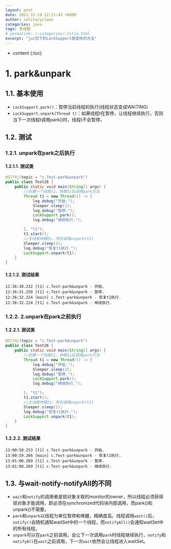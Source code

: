 ```yaml
---
layout: post
date: 2021-12-19 12:21:43 +0800
author: solitaryclown   
categories: java
tags: 多线程
# permalink: /:categories/:title.html
excerpt: "juc包下的LockSupport类提供的方法"
---
```

* content
{:toc}


# 1. park&unpark
## 1.1. 基本使用
* `LockSupport.park()`：暂停当前线程的执行(线程状态变成WAITING)
* `LockSupport.unpark(Thread t)`：如果线程t在暂停，让线程继续执行，否则当下一次线程t调用park()时，线程t不会暂停。

## 1.2. 测试

### 1.2.1. unpark在park之后执行
#### 1.2.1.1. 测试类
```java
@Slf4j(topic = "c.Test-park&unpark")
public class Test26 {
    public static void main(String[] args) {
        //创建一个线程t1，休眠1s后调用park方法
        Thread t1 = new Thread(() -> {
            log.debug("开始.");
            Sleeper.sleep(1);
            log.debug("暂停.");
            LockSupport.park();
            log.debug("继续执行.");

        }, "t1");
        t1.start();
        //主线程休眠2s，然后调用unpark(t1)
        Sleeper.sleep(2);
        log.debug("恢复t1执行.");
        LockSupport.unpark(t1);
    }
}
```
#### 1.2.1.2. 测试结果
    12:36:30.232 [t1] c.Test-park&unpark - 开始.
    12:36:31.250 [t1] c.Test-park&unpark - 暂停.
    12:36:32.224 [main] c.Test-park&unpark - 恢复t1执行.
    12:36:32.224 [t1] c.Test-park&unpark - 继续执行.

### 1.2.2. 2.unpark在park之前执行
#### 1.2.2.1. 测试类
```java
@Slf4j(topic = "c.Test-park&unpark")
public class Test26 {
    public static void main(String[] args) {
        //创建一个线程t1，休眠1s后调用park方法
        Thread t1 = new Thread(() -> {
            log.debug("开始.");
            Sleeper.sleep(2);
            log.debug("暂停.");
            LockSupport.park();
            log.debug("继续执行.");

        }, "t1");
        t1.start();
        //主线程休眠2s，然后调用unpark(t1)
        Sleeper.sleep(1);
        log.debug("恢复t1执行.");
        LockSupport.unpark(t1);
    }
}

```
#### 1.2.2.2. 测试结果
    13:00:58.253 [t1] c.Test-park&unpark - 开始.
    13:00:59.266 [main] c.Test-park&unpark - 恢复t1执行.
    13:01:00.269 [t1] c.Test-park&unpark - 暂停.
    13:01:00.269 [t1] c.Test-park&unpark - 继续执行.


## 1.3. 与wait-notify-notifyAll的不同
* `wait`和`notify`的调用者是锁对象关联的monitor的owner，所以线程必须获得锁对象才能调用，即必须在synchronized代码块内部调用，而park()和unpark()不需要。
* `park`和`unpark`以线程为单位暂停和唤醒，精确度高。线程调用`wait()`后，`notify()`会随机通知waitSet中的一个线程，而`notifyAll()`会通知waitSet中的所有线程。
* `unpark`可以在`park`之前调用，会让下一次调用`park`时线程继续执行，`notify`和`notifyAll`在`wait`之前调用，下一次`wait`依然会让线程进入waitSet。
  